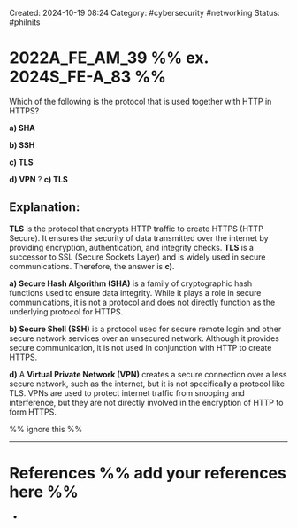 Created: 2024-10-19 08:24
Category: #cybersecurity #networking
Status: #philnits


# 2022A_FE_AM_39 %% ex. 2024S_FE-A_83 %%

Which of the following is the protocol that is used together with HTTP in HTTPS?

**a) SHA**

**b) SSH**

**c) TLS**

**d) VPN**
?
**c) TLS**

## **Explanation:**

**TLS** is the protocol that encrypts HTTP traffic to create HTTPS (HTTP Secure). It ensures the security of data transmitted over the internet by providing encryption, authentication, and integrity checks. **TLS** is a successor to SSL (Secure Sockets Layer) and is widely used in secure communications. Therefore, the answer is **c)**.

**a)** **Secure Hash Algorithm (SHA)** is a family of cryptographic hash functions used to ensure data integrity. While it plays a role in secure communications, it is not a protocol and does not directly function as the underlying protocol for HTTPS.

**b)** **Secure Shell (SSH)** is a protocol used for secure remote login and other secure network services over an unsecured network. Although it provides secure communication, it is not used in conjunction with HTTP to create HTTPS.

**d)** A **Virtual Private Network (VPN)** creates a secure connection over a less secure network, such as the internet, but it is not specifically a protocol like TLS. VPNs are used to protect internet traffic from snooping and interference, but they are not directly involved in the encryption of HTTP to form HTTPS.






%% ignore this %%
<!--SR:!2025-03-06,11,270-->
---









# References %% add your references here %%
- 